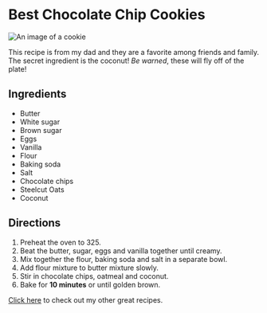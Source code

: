 
<!--Thursday, May 28, Epicodus cookie recipe html markup-->
<!DOCTYPE html>
<meta charset="utf-8">
<html>
  <head>
  <title>Best Chocolate Chip Cookies</title>
  </head>
  <h1>Best Chocolate Chip Cookies</h1>
    <body>
    <img src="http://lorempixel.com/400/200/" alt="An image of a cookie">
    <p>This recipe is from my dad and they are a favorite among friends and family. The secret ingredient is the coconut! <em>Be warned</em>, these will fly off of the plate!</p>
<!-- Add in section about history of cookies? <h3> History of cookies </h3> <p>Most people don't know the complicated past of the cookie. FINISH -->
  <h2>Ingredients</h2>
    <ul>
      <li>Butter</li>
      <li>White sugar</li>
      <li>Brown sugar</li>
      <li>Eggs</li>
      <li>Vanilla</li>
      <li>Flour</li>
      <li>Baking soda</li>
      <li>Salt</li>
      <li>Chocolate chips</li>
      <li>Steelcut Oats</li>
      <li>Coconut</li>
    </ul>

  <h2>Directions</h2>
    <ol>
      <li>Preheat the oven to 325.</li>
      <li>Beat the butter, sugar, eggs and vanilla together until creamy.</li>
      <li>Mix together the flour, baking soda and salt in a separate bowl.</li>
      <li>Add flour mixture to butter mixture slowly.</li>
      <li>Stir in chocolate chips, oatmeal and coconut.</li>
      <li>Bake for <strong>10 minutes</strong> or until golden brown.</li>
   </ol>
  <a href="http://allrecipes.com">Click here</a> to check out my other great recipes.</p>
  </body>
</html>

